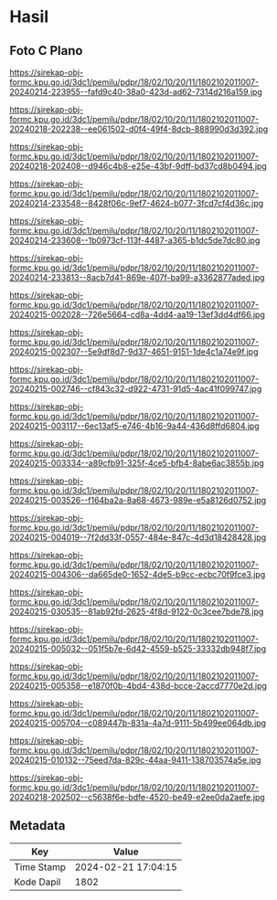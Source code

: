 # Hasil

## Foto C Plano

https://sirekap-obj-formc.kpu.go.id/3dc1/pemilu/pdpr/18/02/10/20/11/1802102011007-20240214-223955--fafd9c40-38a0-423d-ad62-7314d216a159.jpg

https://sirekap-obj-formc.kpu.go.id/3dc1/pemilu/pdpr/18/02/10/20/11/1802102011007-20240218-202238--ee061502-d0f4-49f4-8dcb-888990d3d392.jpg

https://sirekap-obj-formc.kpu.go.id/3dc1/pemilu/pdpr/18/02/10/20/11/1802102011007-20240218-202408--d946c4b8-e25e-43bf-9dff-bd37cd8b0494.jpg

https://sirekap-obj-formc.kpu.go.id/3dc1/pemilu/pdpr/18/02/10/20/11/1802102011007-20240214-233548--8428f06c-9ef7-4624-b077-3fcd7cf4d36c.jpg

https://sirekap-obj-formc.kpu.go.id/3dc1/pemilu/pdpr/18/02/10/20/11/1802102011007-20240214-233608--1b0973cf-113f-4487-a365-b1dc5de7dc80.jpg

https://sirekap-obj-formc.kpu.go.id/3dc1/pemilu/pdpr/18/02/10/20/11/1802102011007-20240214-233813--8acb7d41-869e-407f-ba99-a3362877aded.jpg

https://sirekap-obj-formc.kpu.go.id/3dc1/pemilu/pdpr/18/02/10/20/11/1802102011007-20240215-002028--726e5664-cd8a-4dd4-aa19-13ef3dd4df66.jpg

https://sirekap-obj-formc.kpu.go.id/3dc1/pemilu/pdpr/18/02/10/20/11/1802102011007-20240215-002307--5e9df8d7-9d37-4651-9151-1de4c1a74e9f.jpg

https://sirekap-obj-formc.kpu.go.id/3dc1/pemilu/pdpr/18/02/10/20/11/1802102011007-20240215-002746--cf843c32-d922-4731-91d5-4ac41f099747.jpg

https://sirekap-obj-formc.kpu.go.id/3dc1/pemilu/pdpr/18/02/10/20/11/1802102011007-20240215-003117--6ec13af5-e746-4b16-9a44-436d8ffd6804.jpg

https://sirekap-obj-formc.kpu.go.id/3dc1/pemilu/pdpr/18/02/10/20/11/1802102011007-20240215-003334--a89cfb91-325f-4ce5-bfb4-8abe6ac3855b.jpg

https://sirekap-obj-formc.kpu.go.id/3dc1/pemilu/pdpr/18/02/10/20/11/1802102011007-20240215-003526--f164ba2a-8a68-4673-989e-e5a8126d0752.jpg

https://sirekap-obj-formc.kpu.go.id/3dc1/pemilu/pdpr/18/02/10/20/11/1802102011007-20240215-004019--7f2dd33f-0557-484e-847c-4d3d18428428.jpg

https://sirekap-obj-formc.kpu.go.id/3dc1/pemilu/pdpr/18/02/10/20/11/1802102011007-20240215-004306--da665de0-1652-4de5-b9cc-ecbc70f9fce3.jpg

https://sirekap-obj-formc.kpu.go.id/3dc1/pemilu/pdpr/18/02/10/20/11/1802102011007-20240215-030535--81ab92fd-2625-4f8d-9122-0c3cee7bde78.jpg

https://sirekap-obj-formc.kpu.go.id/3dc1/pemilu/pdpr/18/02/10/20/11/1802102011007-20240215-005032--051f5b7e-6d42-4559-b525-33332db948f7.jpg

https://sirekap-obj-formc.kpu.go.id/3dc1/pemilu/pdpr/18/02/10/20/11/1802102011007-20240215-005358--e1870f0b-4bd4-438d-bcce-2accd7770e2d.jpg

https://sirekap-obj-formc.kpu.go.id/3dc1/pemilu/pdpr/18/02/10/20/11/1802102011007-20240215-005704--c089447b-831a-4a7d-9111-5b499ee064db.jpg

https://sirekap-obj-formc.kpu.go.id/3dc1/pemilu/pdpr/18/02/10/20/11/1802102011007-20240215-010132--75eed7da-829c-44aa-9411-138703574a5e.jpg

https://sirekap-obj-formc.kpu.go.id/3dc1/pemilu/pdpr/18/02/10/20/11/1802102011007-20240218-202502--c5638f6e-bdfe-4520-be49-e2ee0da2aefe.jpg


## Metadata

| Key        | Value               |
| ---------- | ------------------- |
| Time Stamp | 2024-02-21 17:04:15 |
| Kode Dapil | 1802                |



